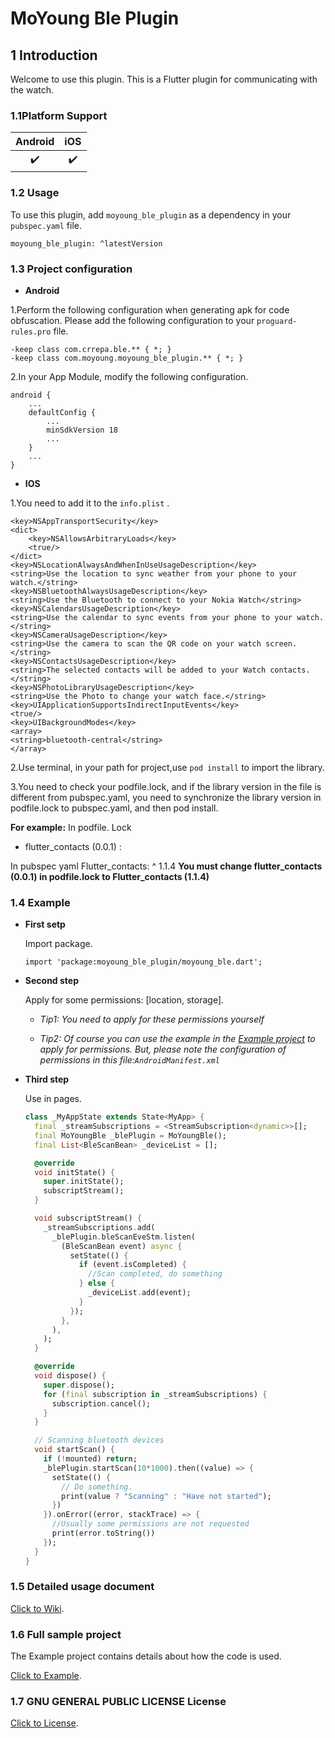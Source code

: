# MoYoung Ble Plugin



## 1 Introduction

Welcome to use this plugin. This is a Flutter plugin for communicating with the watch.



### 1.1Platform Support

| Android | iOS |
| :-----: | :-: |
|   ✔️   | ✔️  |



### 1.2 Usage

To use this plugin, add `moyoung_ble_plugin` as a dependency in your `pubspec.yaml` file.

```
moyoung_ble_plugin: ^latestVersion
```



### 1.3 Project configuration

- **Android**

1.Perform the following configuration when generating apk for code obfuscation. Please add the following configuration to your `proguard-rules.pro` file.

```
-keep class com.crrepa.ble.** { *; }
-keep class com.moyoung.moyoung_ble_plugin.** { *; }
```

2.In your App Module, modify the following configuration.

```
android {
    ...
    defaultConfig {
        ...
        minSdkVersion 18
        ...
    }
    ...
}
```

- **IOS**

1.You need to add it to the `info.plist` .

```
<key>NSAppTransportSecurity</key>
<dict>
    <key>NSAllowsArbitraryLoads</key>
    <true/>
</dict>
<key>NSLocationAlwaysAndWhenInUseUsageDescription</key>
<string>Use the location to sync weather from your phone to your watch.</string>
<key>NSBluetoothAlwaysUsageDescription</key>
<string>Use the Bluetooth to connect to your Nokia Watch</string>
<key>NSCalendarsUsageDescription</key>
<string>Use the calendar to sync events from your phone to your watch.</string>
<key>NSCameraUsageDescription</key>
<string>Use the camera to scan the QR code on your watch screen.</string>
<key>NSContactsUsageDescription</key>
<string>The selected contacts will be added to your Watch contacts.</string>
<key>NSPhotoLibraryUsageDescription</key>
<string>Use the Photo to change your watch face.</string>
<key>UIApplicationSupportsIndirectInputEvents</key>
<true/>
<key>UIBackgroundModes</key>
<array>
<string>bluetooth-central</string>
</array>
```

2.Use terminal, in your path for project,use `pod install` to import the library.

3.You need to check your podfile.lock, and if the library version in the file is different from pubspec.yaml, you need to synchronize the library version in podfile.lock to pubspec.yaml, and then pod install.

**For example:**
In podfile. Lock

- flutter_contacts (0.0.1) :

In pubspec yaml
Flutter_contacts: ^ 1.1.4
**You must change flutter_contacts (0.0.1) in podfile.lock to Flutter_contacts (1.1.4)**


### 1.4 Example

- **First setp**

  Import package.

  ```da
  import 'package:moyoung_ble_plugin/moyoung_ble.dart';
  ```

- **Second step**

  Apply for some permissions:  [location, storage].

  - *Tip1: You need to apply for these permissions yourself*

  - *Tip2:  Of course you can use the example in the [Example project](https://github.com/QinShuangyu/MoYoungWatchFlutterSDK) to apply for permissions.  But, please note the configuration of permissions in this file:`AndroidManifest.xml`*

- **Third step**

  Use in pages.

  ```dart
  class _MyAppState extends State<MyApp> {
    final _streamSubscriptions = <StreamSubscription<dynamic>>[];
    final MoYoungBle _blePlugin = MoYoungBle();
    final List<BleScanBean> _deviceList = [];
  
    @override
    void initState() {
      super.initState();
      subscriptStream();
    }
  
    void subscriptStream() {
      _streamSubscriptions.add(
        _blePlugin.bleScanEveStm.listen(
          (BleScanBean event) async {
            setState(() {
              if (event.isCompleted) {
                //Scan completed, do something
              } else {
                _deviceList.add(event);
              }
            });
          },
        ),
      );
    }
  
    @override
    void dispose() {
      super.dispose();
      for (final subscription in _streamSubscriptions) {
        subscription.cancel();
      }
    }
  
    // Scanning bluetooth devices
    void startScan() {
      if (!mounted) return;
      _blePlugin.startScan(10*1000).then((value) => {
        setState(() {
          // Do something.
          print(value ? "Scanning" : "Have not started");
        })
      }).onError((error, stackTrace) => {
        //Usually some permissions are not requested
        print(error.toString())
      });
    }
  }
  ```



### 1.5 Detailed usage document

[Click to Wiki](https://qcdn.moyoung.com/markdown/wiki.md?download).


### 1.6 Full sample project

The Example project contains details about how the code is used.

[Click to Example](https://github.com/QinShuangyu/MoYoungWatchFlutterSDK).


### 1.7 GNU GENERAL PUBLIC LICENSE License

[Click to License](https://pub.dev/packages/moyoung_ble_plugin/license).
